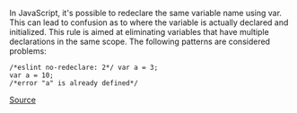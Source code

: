 In JavaScript, it's possible to redeclare the same variable name using var. This can lead to confusion as to where the variable is actually declared and initialized.
This rule is aimed at eliminating variables that have multiple declarations in the same scope.
The following patterns are considered problems:

```
/*eslint no-redeclare: 2*/ var a = 3;
var a = 10;
/*error "a" is already defined*/
```

[Source](http://eslint.org/docs/rules/no-redeclare)
